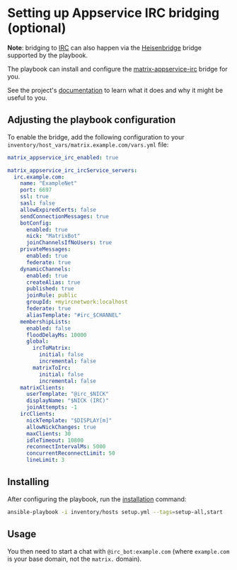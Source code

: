 # Setting up Appservice IRC bridging (optional)

**Note**: bridging to [IRC](https://en.wikipedia.org/wiki/Internet_Relay_Chat) can also happen via the [Heisenbridge](configuring-playbook-bridge-heisenbridge.md) bridge supported by the playbook.

The playbook can install and configure the [matrix-appservice-irc](https://github.com/matrix-org/matrix-appservice-irc) bridge for you.

See the project's [documentation](https://github.com/matrix-org/matrix-appservice-irc/blob/master/HOWTO.md) to learn what it does and why it might be useful to you.

## Adjusting the playbook configuration

To enable the bridge, add the following configuration to your `inventory/host_vars/matrix.example.com/vars.yml` file:

```yaml
matrix_appservice_irc_enabled: true

matrix_appservice_irc_ircService_servers:
  irc.example.com:
    name: "ExampleNet"
    port: 6697
    ssl: true
    sasl: false
    allowExpiredCerts: false
    sendConnectionMessages: true
    botConfig:
      enabled: true
      nick: "MatrixBot"
      joinChannelsIfNoUsers: true
    privateMessages:
      enabled: true
      federate: true
    dynamicChannels:
      enabled: true
      createAlias: true
      published: true
      joinRule: public
      groupId: +myircnetwork:localhost
      federate: true
      aliasTemplate: "#irc_$CHANNEL"
    membershipLists:
      enabled: false
      floodDelayMs: 10000
      global:
        ircToMatrix:
          initial: false
          incremental: false
        matrixToIrc:
          initial: false
          incremental: false
    matrixClients:
      userTemplate: "@irc_$NICK"
      displayName: "$NICK (IRC)"
      joinAttempts: -1
    ircClients:
      nickTemplate: "$DISPLAY[m]"
      allowNickChanges: true
      maxClients: 30
      idleTimeout: 10800
      reconnectIntervalMs: 5000
      concurrentReconnectLimit: 50
      lineLimit: 3
```

## Installing

After configuring the playbook, run the [installation](installing.md) command:

```sh
ansible-playbook -i inventory/hosts setup.yml --tags=setup-all,start
```

## Usage

You then need to start a chat with `@irc_bot:example.com` (where `example.com` is your base domain, not the `matrix.` domain).
